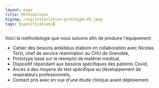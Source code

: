 ```yaml
---
layout: page
title: Méthodologie
bigimg: /img/installation-prototype-V0.jpeg
tags: [specifications]
---
```


Voici la méthodologie que nous suivons afin de produire l'équipement:

- Cahier des besoins ambitieux élaboré en collaboration avec Nicolas Terzi, chef de service réanimation au CHU de Grenoble,
- Prototype basé sur le réemploi de matériel médical,
- Dispositif répondant aux besoins spécifiques des patients Covid,
- Accès à des moyens de test spécifique au développement de respirateurs professionnels,
- Contact pris avec en vue d'une étude clinique avant déploiement.
